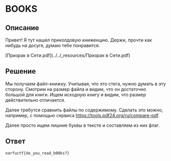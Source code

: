 # BOOKS

## Описание

Привет! Я тут нашел приколдовую книженцию. Держи, прочти как нибудь на досуге, думаю тебе понравится.


[Призрак в Сети.pdf](../../_resources/Призрак в Сети.pdf)


## Решение

Мы получаем файл-книжку. Учитывая, что это стега, нужно думать в эту сторону. Смотрим на размер файла и видим, что он достаточно большой для книги. Ищем исходную книгу и видим, что размер действительно отличается. 

Далее требутся сравнить файлы по содержимому. Сделать это можно, например, с помощью сервиса https://tools.pdf24.org/ru/compare-pdf.

Далее просто ищем лишние буквы в тексте и составляем из них флаг. 

## Ответ

`narfuctf{do_you_read_b00ks?}`